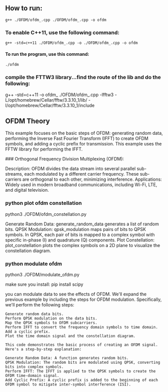 
## How to run:
    g++ ./OFDM/ofdm_.cpp ./OFDM/ofdm_.cpp -o ofdm 
### To enable C++11, use the following command:
    g++ -std=c++11 ./OFDM/ofdm_.cpp -o ./OFDM/ofdm_.cpp -o ofdm 
#### To run the program, use this command:
    ./ofdm

### compile the FTTW3 library...find the route of the lib and do the following:
g++ -std=c++11 -o ofdm_ ./OFDM/ofdm_.cpp -lfftw3 -L/opt/homebrew/Cellar/fftw/3.3.10_1/lib/ -I/opt/homebrew/Cellar/fftw/3.3.10_1/include

## OFDM Theory
This example focuses on the basic steps of OFDM: generating random data, performing the Inverse Fast Fourier Transform (IFFT) to create OFDM symbols, and adding a cyclic prefix for transmission. This example uses the FFTW library for performing the IFFT.

### Orthogonal Frequency Division Multiplexing (OFDM):

Description: OFDM divides the data stream into several parallel sub-streams, each modulated by a different carrier frequency. 
These sub-carriers are orthogonal to each other, minimizing interference.
Applications: Widely used in modern broadband communications, including Wi-Fi, LTE, and digital television.

### python plot ofdm constellation
python3 ./OFDM/ofdm_constellation.py

Generate Random Data: generate_random_data generates a list of random bits.
QPSK Modulation: qpsk_modulation maps pairs of bits to QPSK symbols. In QPSK, each pair of bits is mapped to a complex symbol with specific in-phase (I) and quadrature (Q) components.
Plot Constellation: plot_constellation plots the complex symbols on a 2D plane to visualize the constellation diagram.

### python modulate ofdm
python3 ./OFDM/modulate_ofdm.py

make sure you install: pip install scipy

you can modulate data to see the effects of OFDM. We'll expand the previous example by including the steps for OFDM modulation. Specifically, we'll perform the following steps:

    Generate random data bits.
    Perform QPSK modulation on the data bits.
    Map the QPSK symbols to OFDM subcarriers.
    Perform IFFT to convert the frequency domain symbols to time domain.
    Add a cyclic prefix.
    Plot the time domain signal and the constellation diagram.

    This code demonstrates the basic process of creating an OFDM signal. Here's a step-by-step explanation:

    Generate Random Data: A function generates random bits.
    QPSK Modulation: The random bits are modulated using QPSK, converting bits into complex symbols.
    Perform IFFT: The IFFT is applied to the QPSK symbols to create the OFDM time-domain signal.
    Add Cyclic Prefix: A cyclic prefix is added to the beginning of each OFDM symbol to mitigate inter-symbol interference (ISI).